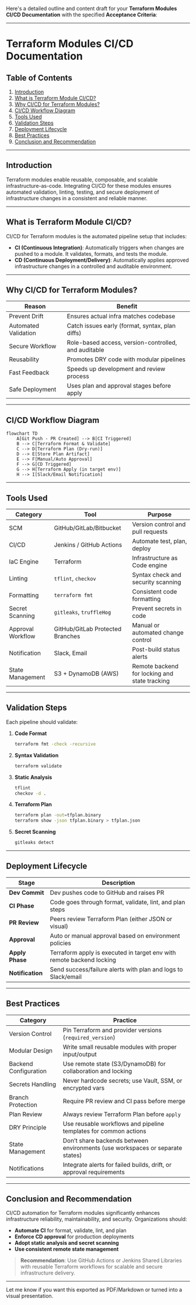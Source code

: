 Here's a detailed outline and content draft for your **Terraform Modules CI/CD Documentation** with the specified **Acceptance Criteria**:

---

# **Terraform Modules CI/CD Documentation**

## **Table of Contents**

1. [Introduction](#introduction)
2. [What is Terraform Module CI/CD?](#what-is-terraform-module-cicd)
3. [Why CI/CD for Terraform Modules?](#why-cicd-for-terraform-modules)
4. [CI/CD Workflow Diagram](#cicd-workflow-diagram)
5. [Tools Used](#tools-used)
6. [Validation Steps](#validation-steps)
7. [Deployment Lifecycle](#deployment-lifecycle)
8. [Best Practices](#best-practices)
9. [Conclusion and Recommendation](#conclusion-and-recommendation)

---

## **Introduction**

Terraform modules enable reusable, composable, and scalable infrastructure-as-code. Integrating CI/CD for these modules ensures automated validation, linting, testing, and secure deployment of infrastructure changes in a consistent and reliable manner.

---

## **What is Terraform Module CI/CD?**

CI/CD for Terraform modules is the automated pipeline setup that includes:

* **CI (Continuous Integration)**: Automatically triggers when changes are pushed to a module. It validates, formats, and tests the module.
* **CD (Continuous Deployment/Delivery)**: Automatically applies approved infrastructure changes in a controlled and auditable environment.

---

## **Why CI/CD for Terraform Modules?**

| **Reason**           | **Benefit**                                          |
| -------------------- | ---------------------------------------------------- |
| Prevent Drift        | Ensures actual infra matches codebase                |
| Automated Validation | Catch issues early (format, syntax, plan diffs)      |
| Secure Workflow      | Role-based access, version-controlled, and auditable |
| Reusability          | Promotes DRY code with modular pipelines             |
| Fast Feedback        | Speeds up development and review process             |
| Safe Deployment      | Uses plan and approval stages before apply           |

---

## **CI/CD Workflow Diagram**

```mermaid
flowchart TD
    A[Git Push - PR Created] --> B[CI Triggered]
    B --> C[Terraform Format & Validate]
    C --> D[Terraform Plan (Dry-run)]
    D --> E[Store Plan Artifact]
    E --> F[Manual/Auto Approval]
    F --> G[CD Triggered]
    G --> H[Terraform Apply (in target env)]
    H --> I[Slack/Email Notification]
```

---

## **Tools Used**

| **Category**      | **Tool**                         | **Purpose**                                   |
| ----------------- | -------------------------------- | --------------------------------------------- |
| SCM               | GitHub/GitLab/Bitbucket          | Version control and pull requests             |
| CI/CD             | Jenkins / GitHub Actions         | Automate test, plan, deploy                   |
| IaC Engine        | Terraform                        | Infrastructure as Code engine                 |
| Linting           | `tflint`, `checkov`              | Syntax check and security scanning            |
| Formatting        | `terraform fmt`                  | Consistent code formatting                    |
| Secret Scanning   | `gitleaks`, `truffleHog`         | Prevent secrets in code                       |
| Approval Workflow | GitHub/GitLab Protected Branches | Manual or automated change control            |
| Notification      | Slack, Email                     | Post-build status alerts                      |
| State Management  | S3 + DynamoDB (AWS)              | Remote backend for locking and state tracking |

---

## **Validation Steps**

Each pipeline should validate:

1. **Code Format**

   ```bash
   terraform fmt -check -recursive
   ```

2. **Syntax Validation**

   ```bash
   terraform validate
   ```

3. **Static Analysis**

   ```bash
   tflint
   checkov -d .
   ```

4. **Terraform Plan**

   ```bash
   terraform plan -out=tfplan.binary
   terraform show -json tfplan.binary > tfplan.json
   ```

5. **Secret Scanning**

   ```bash
   gitleaks detect
   ```

---

## **Deployment Lifecycle**

| **Stage**        | **Description**                                                       |
| ---------------- | --------------------------------------------------------------------- |
| **Dev Commit**   | Dev pushes code to GitHub and raises PR                               |
| **CI Phase**     | Code goes through format, validate, lint, and plan steps              |
| **PR Review**    | Peers review Terraform Plan (either JSON or visual)                   |
| **Approval**     | Auto or manual approval based on environment policies                 |
| **Apply Phase**  | Terraform apply is executed in target env with remote backend locking |
| **Notification** | Send success/failure alerts with plan and logs to Slack/email         |

---

## **Best Practices**

| **Category**          | **Practice**                                                                  |
| --------------------- | ----------------------------------------------------------------------------- |
| Version Control       | Pin Terraform and provider versions (`required_version`)                      |
| Modular Design        | Write small reusable modules with proper input/output                         |
| Backend Configuration | Use remote state (S3/DynamoDB) for collaboration and locking                  |
| Secrets Handling      | Never hardcode secrets; use Vault, SSM, or encrypted vars                     |
| Branch Protection     | Require PR review and CI pass before merge                                    |
| Plan Review           | Always review Terraform Plan before `apply`                                   |
| DRY Principle         | Use reusable workflows and pipeline templates for common actions              |
| State Management      | Don’t share backends between environments (use workspaces or separate states) |
| Notifications         | Integrate alerts for failed builds, drift, or approval requirements           |

---

## **Conclusion and Recommendation**

CI/CD automation for Terraform modules significantly enhances infrastructure reliability, maintainability, and security.
Organizations should:

* **Automate CI** for format, validate, lint, and plan
* **Enforce CD approval** for production deployments
* **Adopt static analysis and secret scanning**
* **Use consistent remote state management**

> **Recommendation**: Use GitHub Actions or Jenkins Shared Libraries with reusable Terraform workflows for scalable and secure infrastructure delivery.

---

Let me know if you want this exported as PDF/Markdown or turned into a visual presentation.
